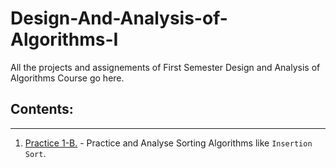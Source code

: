# Design-And-Analysis-of-Algorithms-I

All the projects and assignements of First Semester Design and Analysis of Algorithms Course go here.

## Contents:
---
1. [Practice 1-B.](/Practice%201.b/README.md) - Practice and Analyse Sorting Algorithms like `Insertion Sort`.